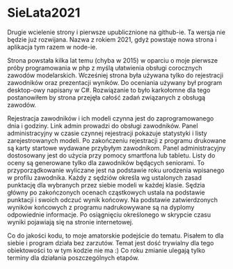 # SieLata2021
Drugie wcielenie strony i pierwsze upublicznione na github-ie. Ta wersja nie będzie już rozwijana. Nazwa z rokiem 2021, gdyż powstaje nowa strona i aplikacja tym razem w node-ie.

Strona powstała kilka lat temu (chyba w 2015) w oparciu o moje pierwsze próby programowania w php z myślą ułatwienia obsługi corocznych zawodów modelarskich. 
Wcześniej strona była używana tylko do rejestracji zawodników oraz prezentacji wyników. Do oceniania używany był program desktop-owy napisany w C#. 
Rozwiązanie to było karkołomne dla tego postanowiłem by strona przejęła całość zadań związanych z obsługą zawodów. 

Rejestracja zawodników i ich modeli czynna jest do zaprogramowanego dnia i godziny. 
Link admin prowadzi do obsługi zawodników. Panel administracyjny w czasie czynnej rejestracji pokazuje statystyki i listy zarejestrowanych modeli. 
Po zakończeniu rejestracji z programu drukowane są karty startowe wydawane przybyłym zawodnikom. Panel administracyjny dostosowany jest do użycia przy pomocy smartfona lub tabletu.
Listy do oceny są generowane tylko dla zawodników będących seniorami. To przyporządkowanie wyliczane jest na podstawie roku urodzenia wpisanego w profilu zawodnika.
Każdy z sędziów określa wg ustalonych zasad punktację dla wybranych przez siebie modeli w każdej klasie. Sędzia główny po zakończonych ocenach cząstkowych ustala na podstawie punktacji i swoich odczuć wynik końcowy.
Na podstawie zatwierdzonych wyników końcowych z programu nadrukowywane są na dyplomy odpowiednie informacje.
Po osiągnięciu określonego w skrypcie czasu wyniki pojawiają się na stronie internetowej.

Co do jakości kodu, to moje amatorskie podejście do tematu. Pisałem to dla siebie i program działa bez zarzutów. Temat jest dość trywialny dla tego obiektowości to w tym kodzie nie ma :)
Co roku zmianie ulegają tylko terminy dla działania poszczególnych etapów.
